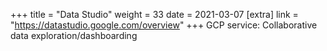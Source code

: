+++
title = "Data Studio"
weight = 33
date = 2021-03-07
[extra]
link = "https://datastudio.google.com/overview"
+++
GCP service: Collaborative data exploration/dashboarding

